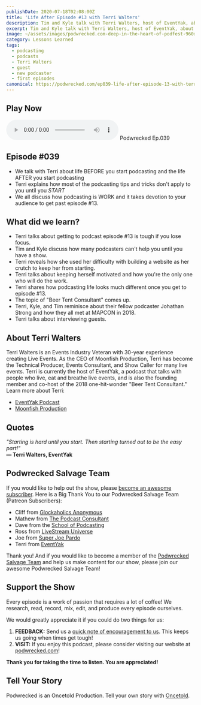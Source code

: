 ```yaml
---
publishDate: 2020-07-18T02:08:00Z
title: 'Life After Episode #13 with Terri Walters'
description: Tim and Kyle talk with Terri Walters, host of EventYak, about what it was like to create the first thirteen episodes of her podcast.
excerpt: Tim and Kyle talk with Terri Walters, host of EventYak, about what it was like to create the first thirteen episodes of her podcast.
image: ~/assets/images/podwrecked.com-deep-in-the-heart-of-podfest-960x400.jpg
category: Lessons Learned
tags:
  - podcasting
  - podcasts
  - Terri Walters
  - guest
  - new podcaster
  - first episodes
canonical: https://podwrecked.com/ep039-life-after-episode-13-with-terri-walters
---
```


## Play Now

<audio id="player" controls type="audio/mpeg" src="https://storage.googleapis.com/storage.oncetold.net/80000029/20800094/pw039-life-after-episode-13-with-terri-walters.mp3">Your browser does not support the audio element.</audio>
Podwrecked Ep.039

## Episode #039

- We talk with Terri about life BEFORE you start podcasting and the life AFTER you start podcasting
- Terri explains how most of the podcasting tips and tricks don't apply to you until you _START_
- We all discuss how podcasting is WORK and it takes devotion to your audience to get past episode #13.

## What did we learn?

- Terri talks about getting to podcast episode #13 is tough if you lose focus.
- Tim and Kyle discuss how many podcasters can't help you until you have a show.
- Terri reveals how she used her difficulty with building a website as her crutch to keep her from starting.
- Terri talks about keeping herself motivated and how you're the only one who will do the work.
- Terri shares how podcasting life looks much different once you get to episode #13.
- The topic of "Beer Tent Consultant" comes up.
- Terri, Kyle, and Tim reminisce about their fellow podcaster Johathan Strong and how they all met at MAPCON in 2018.
- Terri talks about interviewing guests.

## About Terri Walters

Terri Walters is an Events Industry Veteran with 30-year experience creating Live Events. As the CEO of Moonfish Production, Terri has become the Technical Producer, Events Consultant, and Show Caller for many live events. Terri is currently the host of EventYak, a podcast that talks with people who live, eat and breathe live events, and is also the founding member and co-host of the 2018 one-hit-wonder "Beer Tent Consultant." Learn more about Terri:

- <a href="https://www.eventyak.com/" target="_blank">EventYak Podcast</a>
- <a href="http://www.moonfishproduction.com/" target="_blank">Moonfish Production</a>

## Quotes

_"Starting is hard until you start. Then starting turned out to be the easy part!"_<br />
**― Terri Walters, EventYak**

## Podwrecked Salvage Team

If you would like to help out the show, please <a href="https://www.patreon.com/gagglepod" target="_blank">become an awesome subscriber</a>. Here is a Big Thank You to our Podwrecked Salvage Team (Patreon Subscribers):

- Cliff from <a href="#" target="_blank">Glockaholics Anonymous</a>
- Mathew from <a href="https://thepodcastconsultant.com/" target="_blank">The Podcast Consultant</a>
- Dave from the <a href="https://schoolofpodcasting.com/" target="_blank">School of Podcasting</a>
- Ross from <a href="https://livestreamuniverse.com/" target="_blank">LiveStream Universe</a>
- Joe from <a href="http://superjoepardo.com/" target="_blank">Super Joe Pardo</a>
- Terri from <a href="https://www.eventyak.com/" target="_blank">EventYak</a>

Thank you! And if you would like to become a member of the <a href="https://www.patreon.com/gagglepod" target="_blank">Podwrecked Salvage Team</a> and help us make content for our show, please join our awesome Podwrecked Salvage Team!

## Support the Show

Every episode is a work of passion that requires a lot of coffee! We research, read, record, mix, edit, and produce every episode ourselves.

We would greatly appreciate it if you could do two things for us:

1. **FEEDBACK:** Send us a <a href="mailto:podwrecked@gmail.com" target="_blank">quick note of encouragement to us</a>. This keeps us going when times get tough!
1. **VISIT:** If you enjoy this podcast, please consider visiting our website at <a href="https://podwrecked.com" target="_blank">podwrecked.com</a>!

**Thank you for taking the time to listen. You are appreciated!**

## Tell Your Story

Podwrecked is an Oncetold Production. Tell your own story with <a href="https://oncetold.us" target="_blank">Oncetold</a>.
